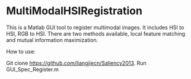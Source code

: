 # MultiModalHSIRegistration
This is a Matlab GUI tool to register multimodal images. It includes HSI to HSI, RGB to HSI. There are two methods available, 
local feature matching and mutual information maximization. 

How to use:

Git clone https://github.com/liangjiecn/Saliency2013.
Run GUI_Spec_Register.m


